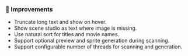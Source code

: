 ### 🎨 Improvements
* Truncate long text and show on hover.
* Show scene studio as text where image is missing.
* Use natural sort for titles and movie names.
* Support optional preview and sprite generation during scanning.
* Support configurable number of threads for scanning and generation.
